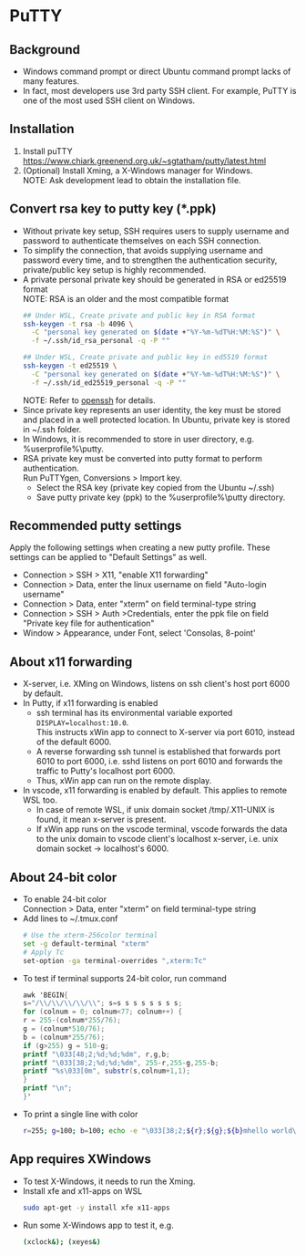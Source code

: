 # PuTTY

## Background
- Windows command prompt or direct Ubuntu command prompt lacks of many features.  
- In fact, most developers use 3rd party SSH client. For example, PuTTY is one of the most used SSH client on Windows.


## Installation
1. Install puTTY  
   https://www.chiark.greenend.org.uk/~sgtatham/putty/latest.html
2. (Optional) Install Xming, a X-Windows manager for Windows.  
   NOTE: Ask development lead to obtain the installation file.

## Convert rsa key to putty key (*.ppk)
- Without private key setup, SSH requires users to supply username and password to authenticate themselves on each SSH connection.
- To simplify the connection, that avoids supplying username and password every time, and to strengthen the authentication security, private/public key setup is highly recommended.
- A private personal private key should be generated in RSA or ed25519 format  
  NOTE: RSA is an older and the most compatible format
  ```bash
  ## Under WSL, Create private and public key in RSA format
  ssh-keygen -t rsa -b 4096 \
    -C "personal key generated on $(date +"%Y-%m-%dT%H:%M:%S")" \
    -f ~/.ssh/id_rsa_personal -q -P ""  
  
  ## Under WSL, Create private and public key in ed5519 format
  ssh-keygen -t ed25519 \
    -C "personal key generated on $(date +"%Y-%m-%dT%H:%M:%S")" \
    -f ~/.ssh/id_ed25519_personal -q -P ""  
  ```
  NOTE: Refer to [openssh](../ubuntu/openssh.md) for details.
- Since private key represents an user identity, the key must be stored and placed in a well protected location. In Ubuntu, private key is stored in ~/.ssh folder.  
- In Windows, it is recommended to store in user directory, e.g. %userprofile%\putty.
- RSA private key must be converted into putty format to perform authentication.  
  Run PuTTYgen, Conversions > Import key. 
  - Select the RSA key (private key copied from the Ubuntu ~/.ssh)
  - Save putty private key (ppk) to the %userprofile%\putty directory.

## Recommended putty settings
Apply the following settings when creating a new putty profile.  These settings can be applied to "Default Settings" as well.
- Connection > SSH > X11, "enable X11 forwarding"  
- Connection > Data, enter the linux username on field "Auto-login username" 
- Connection > Data, enter "xterm" on field terminal-type string  
- Connection > SSH > Auth >Credentials, enter the ppk file on field "Private key file for authentication"
- Window > Appearance, under Font, select 'Consolas, 8-point'

## About x11 forwarding
- X-server, i.e. XMing on Windows, listens on ssh client's host port 6000 by default.
- In Putty, if x11 forwarding is enabled
  - ssh terminal has its environmental variable exported `DISPLAY=localhost:10.0`.  
    This instructs xWin app to connect to X-server via port 6010, instead of the default 6000.
  - A reverse forwarding ssh tunnel is established that forwards port 6010 to port 6000, i.e. sshd listens on port 6010 and forwards the traffic to Putty's localhost port 6000.
  - Thus, xWin app can run on the remote display.
- In vscode, x11 forwarding is enabled by default. This applies to remote WSL too.
  - In case of remote WSL, if unix domain socket /tmp/.X11-UNIX is found, it mean x-server is present.
  - If xWin app runs on the vscode terminal, vscode forwards the data to the unix domain to vscode client's localhost x-server, i.e. unix domain socket -> localhost's 6000.

## About 24-bit color 
- To enable 24-bit color  
  Connection > Data, enter "xterm" on field terminal-type string  
- Add lines to ~/.tmux.conf
  ```bash
  # Use the xterm-256color terminal
  set -g default-terminal "xterm"
  # Apply Tc
  set-option -ga terminal-overrides ",xterm:Tc"
  ```
- To test if terminal supports 24-bit color, run command
  ```awk
  awk 'BEGIN{
  s="/\\/\\/\\/\\/\\"; s=s s s s s s s s;
  for (colnum = 0; colnum<77; colnum++) {
  r = 255-(colnum*255/76);
  g = (colnum*510/76);
  b = (colnum*255/76);
  if (g>255) g = 510-g;
  printf "\033[48;2;%d;%d;%dm", r,g,b;
  printf "\033[38;2;%d;%d;%dm", 255-r,255-g,255-b;
  printf "%s\033[0m", substr(s,colnum+1,1);
  }
  printf "\n";
  }'
  ```
- To print a single line with color
  ```bash
  r=255; g=100; b=100; echo -e "\033[38;2;${r};${g};${b}mhello world\033[0;00m"
  ```
  

## App requires XWindows
- To test X-Windows, it needs to run the Xming.
- Install xfe and x11-apps on WSL  
  ```bash
  sudo apt-get -y install xfe x11-apps
  ```
- Run some X-Windows app to test it, e.g.
  ```bash
  (xclock&); (xeyes&)
  ```
